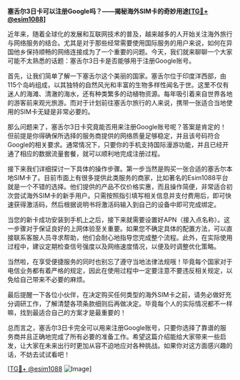 **塞舌尔3日卡可以注册Google吗？——揭秘海外SIM卡的奇妙用途[[TG💪+ @esim1088](https://t.me/s/esim1088)]**

近年来，随着全球化的发展和互联网技术的普及，越来越多的人开始关注海外旅行与网络服务的结合。尤其是对于那些经常需要使用国际服务的用户来说，如何在异国他乡保持顺畅的网络连接成为了一个重要的问题。今天，我们就来聊聊一个大家可能不太熟悉的话题：塞舌尔3日卡是否能够用于注册Google账号。

首先，让我们简单了解一下塞舌尔这个美丽的国家。塞舌尔位于印度洋西部，由115个岛屿组成，以其独特的自然风光和丰富的生物多样性闻名于世。这里不仅有迷人的海滩、清澈的海水，还有种类繁多的动植物资源。每年吸引着来自世界各地的游客前来观光旅游。而对于计划前往塞舌尔旅行的人来说，携带一张适合当地使用的SIM卡无疑是非常必要的。

那么问题来了，塞舌尔3日卡究竟能否用来注册Google账号呢？答案是肯定的！但前提是你得确保所选择的服务商提供的网络质量足够稳定，并且该号码符合Google的相关要求。通常情况下，只要你的手机支持国际漫游功能，并且已经开通了相应的数据流量套餐，就可以顺利地完成注册过程。

接下来我们详细探讨一下具体的操作步骤。第一步当然是购买一张合适的塞舌尔本地SIM卡了。目前市面上有很多提供此类服务的商家，比如著名的Esim1088平台就是一个不错的选择。他们提供的产品不仅价格实惠，而且操作简便，非常适合初次尝试海外SIM卡的新手用户。只需按照指引填写相关信息并支付费用后，即可快速获得激活码，然后根据说明书将激活码输入到自己的设备中即可完成绑定。

当您的新卡成功安装到手机上之后，接下来就需要设置好APN（接入点名称）。这一步骤对于保证良好的上网体验至关重要。如果您不确定具体的配置方法，可以直接联系客服人员寻求帮助，他们会耐心地指导您完成整个流程。此外，在实际使用过程中，建议定期检查信号强度以及网络速度情况，以便及时调整优化策略。

当然啦，在享受便捷服务的同时也别忘了遵守当地法律法规哦！毕竟每个国家对于电信业务都有着严格的规定，因此在使用过程中一定要注意不要违反相关规定，以免给自己带来不必要的麻烦。

最后提醒一下各位小伙伴，在决定购买任何类型的海外SIM卡之前，请务必做好充分调研工作，了解清楚各项条款细则后再做决定。毕竟每个人的实际情况都不一样嘛，找到最适合自己的方案才是最重要的！

总而言之，塞舌尔3日卡完全可以用来注册Google账号，只要你选择了靠谱的服务商并且正确地完成了所有必要的准备工作。希望这篇介绍能给大家带来一些启发，让大家在未来出行时更加从容不迫地应对各种挑战。如果你对这方面感兴趣的话，不妨去试试看吧！

[[TG💪+ @esim1088](https://t.me/s/esim1088) ![Image](https://i.postimg.cc/4NQfJmqS/Snipaste-2025-05-13-00-14-12.png)]